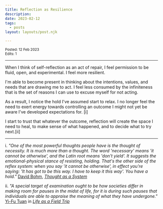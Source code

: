 ```yaml
---
title: Reflection as Resilience 
description:
date: 2023-02-12
tags:
  - posts
layout: layouts/post.njk

---
```


<small>Posted: 12 Feb 2023 </small>
  <br>
<small>Edits: 1</small>

---
When I think of self-reflection as an act of repair, I feel permission to be fluid, open, and experimental. I feel more resilient. 

I'm able to become present in thinking about the intentions, values, and needs that are drawing me to act. I feel less consumed by the infiniteness that is the set of reasons I can use to excuse myself for not acting.

As a result, I notice the hold I've assumed start to relax. I no longer feel the need to exert energy towards controlling an outcome I might not yet be aware I've developed expectations for. [i]

I start to trust that whatever the outcome, reflection will create the space I need to heal, to make sense of what happened, and to decide what to try next.[ii]

---
i. *"One of the most powerful thoughts people have is the thought of necessity. It is much more than a thought. The word 'necessary' means 'it cannot be otherwise', and the Latin root means 'don't yield'. It suggests the emotional-physical stance of resisting, holding. That's the other side of the reflex system: when you say 'it cannot be otherwise', in effect you're saying: 'It has got to be this way. I have to keep it this way'. You have a hold."* [David Bohm](https://en.wikipedia.org/wiki/David_Bohm),  [*Thought as a System*](https://www.worldcat.org/title/thought-as-a-system-this-is-a-transcription-of-a-seminar-held-in-ojai-california-from-31-november-to-2-december-1990/oclc/255341896)

ii. *"A special target of examination ought to be how societies differ in making room for pauses in the midst of life, for it is during such pauses that individuals are able to appraise the meaning of what they have undergone."* [Yi-Fu Tuan]() in [*Life as a Field Trip*](https://www.are.na/block/20278793)